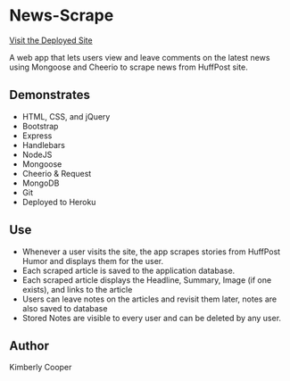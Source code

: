 # News-Scrape
[Visit the Deployed Site](https://calm-temple-10895.herokuapp.com/)

A web app that lets users view and leave comments on the latest news using Mongoose and Cheerio to scrape news from HuffPost site.


## Demonstrates
* HTML, CSS, and jQuery
* Bootstrap
* Express
* Handlebars
* NodeJS
* Mongoose
* Cheerio & Request
* MongoDB
* Git
* Deployed to Heroku


## Use
* Whenever a user visits the site, the app scrapes stories from HuffPost Humor and displays them for the user.
* Each scraped article is saved to the application database.
* Each scraped article displays the Headline, Summary, Image (if one exists), and links to the article
* Users can leave notes on the articles and revisit them later, notes are also saved to database
* Stored Notes are visible to every user and can be deleted by any user.


## Author
Kimberly Cooper



